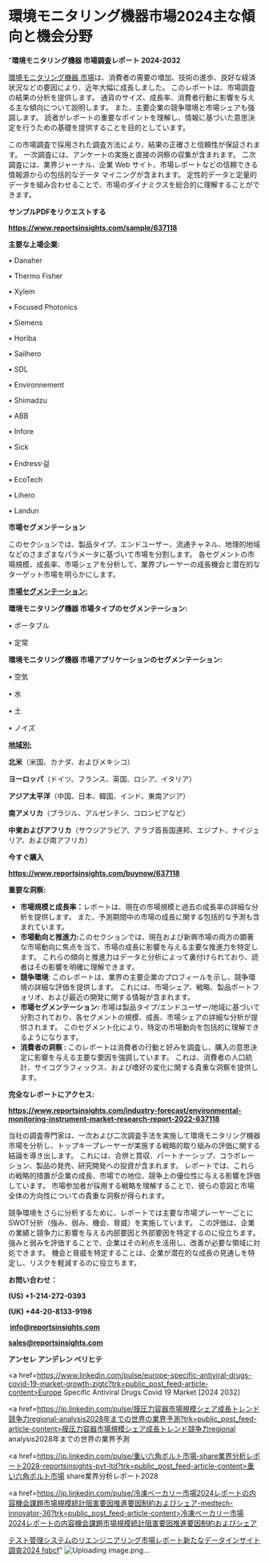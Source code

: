 # 環境モニタリング機器市場2024主な傾向と機会分野

"<strong>環境モニタリング機器 市場調査レポート 2024-2032</strong>

<a href=https://www.reportsinsights.com/sample/637118>環境モニタリング機器 市場</a>は、消費者の需要の増加、技術の進歩、良好な経済状況などの要因により、近年大幅に成長しました。 このレポートは、市場調査の結果の分析を提供します。 通貨のサイズ、成長率、消費者行動に影響を与える主な傾向について説明します。 また、主要企業の競争環境と市場シェアも強調します。 読者がレポートの重要なポイントを理解し、情報に基づいた意思決定を行うための基礎を提供することを目的としています。

この市場調査で採用された調査方法により、結果の正確さと信頼性が保証されます。 一次調査には、アンケートの実施と直接の洞察の収集が含まれます。 二次調査には、業界ジャーナル、企業 Web サイト、市場レポートなどの信頼できる情報源からの包括的なデータ マイニングが含まれます。 定性的データと定量的データを組み合わせることで、市場のダイナミクスを総合的に理解することができます。

<strong><b>サンプルPDFをリクエストする</b></strong>

<a href=https://www.reportsinsights.com/sample/637118><strong><u>https://www.reportsinsights.com/sample/637118</u></strong></a>

<strong>主要な上場企業:</strong>

• Danaher

• Thermo Fisher

• Xylem

• Focused Photonics

• Siemens

• Horiba

• Sailhero

• SDL

• Environnement

• Shimadzu

• ABB

• Infore

• Sick

• Endressᶫ걺

• EcoTech

• Lihero

• Landun

<strong>市場セグメンテーション</strong>

このセクションでは、製品タイプ、エンドユーザー、流通チャネル、地理的地域などのさまざまなパラメータに基づいて市場を分割します。 各セグメントの市場規模、成長率、市場シェアを分析して、業界プレーヤーの成長機会と潜在的なターゲット市場を明らかにします。

<strong><u>市場セグメンテーション</u></strong><strong><u>:</u></strong>

<strong>環境モニタリング機器 市場タイプのセグメンテーション:</strong>

• ポータブル

• 定常

<strong>環境モニタリング機器 市場アプリケーションのセグメンテーション:</strong>

• 空気

• 水

• 土

• ノイズ

<strong><u>地域別</u></strong><strong><u>:</u></strong>

<strong>北米</strong>（米国、カナダ、およびメキシコ）

<strong>ヨーロッパ</strong>（ドイツ、フランス、英国、ロシア、イタリア）

<strong>アジア太平洋</strong>（中国、日本、韓国、インド、東南アジア）

<strong>南アメリカ</strong>（ブラジル、アルゼンチン、コロンビアなど）

<strong>中東およびアフリカ</strong>（サウジアラビア、アラブ首長国連邦、エジプト、ナイジェリア、および南アフリカ）

<strong>今すぐ購入</strong>

<a href=https://www.reportsinsights.com/buynow/637118><strong><u>https://www.reportsinsights.com/buynow/637118</u></strong></a>

<strong>重要な洞察:</strong>
<ul>
  <li><strong>市場規模と成長率：</strong>レポートは、現在の市場規模と過去の成長率の詳細な分析を提供します。 また、予測期間中の市場の成長に関する包括的な予測も含まれています。</li>
  <li><strong>市場動向と推進力:</strong>このセクションでは、現在および新興市場の両方の顕著な市場動向に焦点を当て、市場の成長に影響を与える主要な推進力を特定します。 これらの傾向と推進力はデータと分析によって裏付けられており、読者はその影響を明確に理解できます。</li>
  <li><strong>競争環境</strong>: このレポートは、業界の主要企業のプロフィールを示し、競争環境の詳細な評価を提供します。 これには、市場シェア、戦略、製品ポートフォリオ、および最近の開発に関する情報が含まれます。</li>
  <li><strong>市場セグメンテーション: </strong>市場は製品タイプ/エンドユーザー/地域に基づいて分割されており、各セグメントの規模、成長、市場シェアの詳細な分析が提供されます。 このセグメント化により、特定の市場動向を包括的に理解できるようになります。</li>
  <li><strong>消費者の洞察 : </strong>このレポートは消費者の行動と好みを調査し、購入の意思決定に影響を与える主要な要因を強調しています。 これは、消費者の人口統計、サイコグラフィックス、および嗜好の変化に関する貴重な洞察を提供します。</li>
</ul>
<strong>完全なレポートにアクセス:</strong>

<a href=https://www.reportsinsights.com/industry-forecast/environmental-monitoring-instrument-market-research-report-2022-637118><strong><u><b>https://www.reportsinsights.com/industry-forecast/environmental-monitoring-instrument-market-research-report-2022-637118</b></u></strong></a>

当社の調査専門家は、一次および二次調査手法を実施して環境モニタリング機器市場を分析し、トップキープレーヤーが実施する戦略的取り組みの評価に関する結論を導き出します。 これには、合併と買収、パートナーシップ、コラボレーション、製品の発売、研究開発への投資が含まれます。 レポートでは、これらの戦略的措置が企業の成長、市場での地位、競争上の優位性に与える影響を評価しています。 市場参加者が採用する戦略を理解することで、彼らの意図と市場全体の方向性についての貴重な洞察が得られます。

競争環境をさらに分析するために、レポートでは主要な市場プレーヤーごとにSWOT分析（強み、弱み、機会、脅威）を実施しています。 この評価は、企業の業績と競争力に影響を与える内部要因と外部要因を特定するのに役立ちます。 強みと弱みを評価することで、企業はその利点を活用し、改善が必要な領域に対処できます。 機会と脅威を特定することは、企業が潜在的な成長の見通しを特定し、リスクを軽減するのに役立ちます。

<strong>お問い合わせ：</strong>

<strong>(US) +1-214-272-0393</strong>

<strong>(UK) +44-20-8133-9198</strong>

<strong> </strong><a href=info@reportsinsights.com><strong><u>info@reportsinsights.com</u></strong></a>

<a href=sales@reportsinsights.com><strong><u>sales@reportsinsights.com</u></strong></a>

<strong>アンセレ アンデレン ベリヒテ</strong>

<a href=https://www.linkedin.com/pulse/europe-specific-antiviral-drugs-covid-19-market-growth-zigtc?trk=public_post_feed-article-content>Europe Specific Antiviral Drugs Covid 19 Market [2024 2032]</a>

<a href=https://jp.linkedin.com/pulse/膜圧力容器市場規模シェア成長トレンド競争力regional-analysis2028年までの世界の業界予測?trk=public_post_feed-article-content>膜圧力容器市場規模シェア成長トレンド競争力regional analysis2028年までの世界の業界予測</a>

<a href=https://jp.linkedin.com/pulse/重い六角ボルト市場-share業界分析レポート2028-reportsinsights-pvt-ltd?trk=public_post_feed-article-content>重い六角ボルト市場 share業界分析レポート2028</a>

<a href=https://jp.linkedin.com/pulse/冷凍ベーカリー市場2024レポートの内容機会課題市場規模統計阻害要因推進要因制約およびシェア-medtech-innovator-36?trk=public_post_feed-article-content>冷凍ベーカリー市場2024レポートの内容機会課題市場規模統計阻害要因推進要因制約およびシェア</a>

<a href=https://www.linkedin.com/pulse/テスト管理システムのリエンジニアリング市場レポート新たなデータインサイト調査2024--fqbcf/>テスト管理システムのリエンジニアリング市場レポート新たなデータインサイト調査2024  fqbcf</a>"
![Uploading image.png…]()
